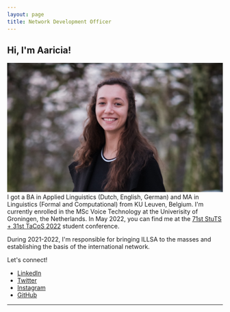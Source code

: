 ```yaml
---
layout: page
title: Network Development Officer
---
```



<h2>Hi, I'm Aaricia!</h2>
<p><span class="image right"><img src="assets/images/aaricia_landscape.jpg" alt="" /></span>I got a BA in Applied Linguistics (Dutch, English, German) and MA in Linguistics (Formal and Computational) from KU Leuven, Belgium. I'm currently enrolled in the MSc Voice Technology at the Univerisity of Groningen, the Netherlands. In May 2022, you can find me at the <a href="https://71.stuts.de">71st StuTS + 31st TaCoS 2022</a> student conference. </p>
	
<p>During 2021-2022, I'm responsible for bringing ILLSA to the masses and establishing the basis of the international network.</p>

<p>Let's connect!</p>
<ul class="icons">
  				<li><a href="https://www.linkedin.com/in/aariciah/" class="icon fa-linkedin"><span class="label">LinkedIn</span></a></li>
					<li><a href="https://twitter.com/xposivibesx" class="icon fa-twitter"><span class="label">Twitter</span></a></li>
					<li><a href="https://instagram.com/xposivibesx" class="icon fa-instagram"><span class="label">Instagram</span></a></li>
					<li><a href="https://github.com/Aariciah" class="icon fa-github"><span class="label">GitHub</span></a></li>
				</ul>
<hr class="major" />


